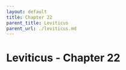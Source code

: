 ```yaml
---
layout: default
title: Chapter 22
parent_title: Leviticus
parent_url: ./leviticus.md
---
```


# Leviticus - Chapter 22
